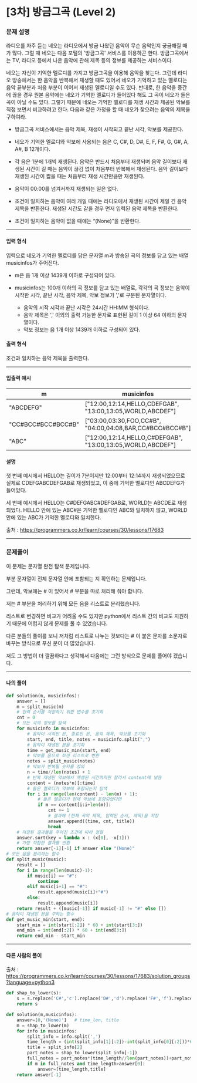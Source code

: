 # \[3차] 방금그곡 (Level 2)

### 문제 설명

라디오를 자주 듣는 네오는 라디오에서 방금 나왔던 음악이 무슨 음악인지 궁금해질 때가 많다. 그럴 때 네오는 다음 포털의 '방금그곡' 서비스를 이용하곤 한다. 방금그곡에서는 TV, 라디오 등에서 나온 음악에 관해 제목 등의 정보를 제공하는 서비스이다.   

네오는 자신이 기억한 멜로디를 가지고 방금그곡을 이용해 음악을 찾는다. 그런데 라디오 방송에서는 한 음악을 반복해서 재생할 때도 있어서 네오가 기억하고 있는 멜로디는 음악 끝부분과 처음 부분이 이어서 재생된 멜로디일 수도 있다. 반대로, 한 음악을 중간에 끊을 경우 원본 음악에는 네오가 기억한 멜로디가 들어있다 해도 그 곡이 네오가 들은 곡이 아닐 수도 있다. 그렇기 때문에 네오는 기억한 멜로디를 재생 시간과 제공된 악보를 직접 보면서 비교하려고 한다. 다음과 같은 가정을 할 때 네오가 찾으려는 음악의 제목을 구하여라.   

* 방금그곡 서비스에서는 음악 제목, 재생이 시작되고 끝난 시각, 악보를 제공한다.

* 네오가 기억한 멜로디와 악보에 사용되는 음은 C, C#, D, D#, E, F, F#, G, G#, A, A#, B 12개이다.

* 각 음은 1분에 1개씩 재생된다. 음악은 반드시 처음부터 재생되며 음악 길이보다 재생된 시간이 길 때는 음악이 끊김 없이 처음부터 반복해서 재생된다. 음악 길이보다 재생된 시간이 짧을 때는 처음부터 재생 시간만큼만 재생된다.

* 음악이 00:00를 넘겨서까지 재생되는 일은 없다.

* 조건이 일치하는 음악이 여러 개일 때에는 라디오에서 재생된 시간이 제일 긴 음악 제목을 반환한다. 재생된 시간도 같을 경우 먼저 입력된 음악 제목을 반환한다.

* 조건이 일치하는 음악이 없을 때에는 “(None)”을 반환한다.

---

#### 입력 형식

입력으로 네오가 기억한 멜로디를 담은 문자열 m과 방송된 곡의 정보를 담고 있는 배열 musicinfos가 주어진다.   

* m은 음 1개 이상 1439개 이하로 구성되어 있다.

* musicinfos는 100개 이하의 곡 정보를 담고 있는 배열로, 각각의 곡 정보는 음악이 시작한 시각, 끝난 시각, 음악 제목, 악보 정보가 ','로 구분된 문자열이다.
    * 음악의 시작 시각과 끝난 시각은 24시간 HH:MM 형식이다.
    * 음악 제목은 ',' 이외의 출력 가능한 문자로 표현된 길이 1 이상 64 이하의 문자열이다.
    * 악보 정보는 음 1개 이상 1439개 이하로 구성되어 있다.

#### 출력 형식

조건과 일치하는 음악 제목을 출력한다.

---

#### 입출력 예시

|m|	musicinfos|	answer|
|-|-|-|
|"ABCDEFG"|	\["12:00,12:14,HELLO,CDEFGAB", "13:00,13:05,WORLD,ABCDEF"]	|"HELLO"|
|"CC#BCC#BCC#BCC#B"|	\["03:00,03:30,FOO,CC#B", "04:00,04:08,BAR,CC#BCC#BCC#B"]	|"FOO"|
|"ABC"|	\["12:00,12:14,HELLO,C#DEFGAB", "13:00,13:05,WORLD,ABCDEF"]	|"WORLD"|

#### 설명

첫 번째 예시에서 HELLO는 길이가 7분이지만 12:00부터 12:14까지 재생되었으므로 실제로 CDEFGABCDEFGAB로 재생되었고, 이 중에 기억한 멜로디인 ABCDEFG가 들어있다.   

세 번째 예시에서 HELLO는 C#DEFGABC#DEFGAB로, WORLD는 ABCDE로 재생되었다. HELLO 안에 있는 ABC#은 기억한 멜로디인 ABC와 일치하지 않고, WORLD 안에 있는 ABC가 기억한 멜로디와 일치한다.   

출처 : https://programmers.co.kr/learn/courses/30/lessons/17683

---

### 문제풀이

이 문제는 문자열 완전 탐색 문제입니다.   

부분 문자열이 전체 문자열 안에 포함되는 지 확인하는 문제입니다.   

그런데, 악보에는 # 이 있어서 # 부분을 따로 처리해 줘야 합니다.   

저는 # 부분을 처리하기 위해 모든 음을 리스트로 분리했습니다.   

리스트로 변경하면 비교가 어려울 수도 있지만 python에서 리스트 간의 비교도 지원하기 때문에 어렵지 않게 문제를 풀 수 있었습니다.   

다른 분들의 풀이를 보니 저처럼 리스트로 나누는 것보다는 # 이 붙은 문자를 소문자로 바꾸는 방식으로 푸신 분이 더 많았습니다.   

저도 그 방법이 더 깔끔하다고 생각해서 다음에는 그런 방식으로 문제를 풀어야 겠습니다.   

---

#### 나의 풀이

~~~python
def solution(m, musicinfos):
    answer = []
    m = split_music(m)
    # 입력 순서를 저장하기 위한 변수를 초기화
    cnt = 0
    # 모든 곡의 정보를 탐색
    for musicinfo in musicinfos:
        # 음악이 시작된 분, 종료된 분, 음악 제목, 악보를 초기화
        start, end, title, notes = musicinfo.split(",")
        # 음악이 재생된 분을 초기화
        time = get_music_min(start, end)
        # 악보를 음으로 쪼갠 리스트로 변환
        notes = split_music(notes)
        # 악보가 반복될 숫자를 정의
        n = time//len(notes) + 1
        # 반복 재생된 악보에서 재생된 시간까지만 잘라서 content에 넣음
        content = (notes*n)[:time]
        # 들은 멜로디가 악보에 포함되는지 탐색
        for i in range(len(content) - len(m) + 1):
            # 들은 멜로디가 현재 악보에 포함되었다면
            if m == content[i:i+len(m)]:
                cnt += 1
                # 결과에 (현재 곡의 제목, 입력된 순서, 제목)을 저장
                answer.append((time, cnt, title))
                break
    # 저장된 결과들을 주어진 조건에 따라 정렬
    answer.sort(key = lambda x : (x[0], -x[1]))
    # 가장 적합한 결과를 반환
    return answer[-1][-1] if answer else "(None)"
# 모든 음을 분리하는 함수
def split_music(music):
    result = []
    for i in range(len(music)-1):
        if music[i] == "#":
            continue
        elif music[i+1] == "#":
            result.append(music[i]+"#")
        else:
            result.append(music[i])
    return result + ([music[-1]] if music[-1] != "#" else [])
# 음악이 재생된 분을 구하는 함수
def get_music_min(start, end):
    start_min = int(start[:2]) * 60 + int(start[3:])
    end_min = int(end[:2]) * 60 + int(end[3:])
    return end_min - start_min
~~~

---

#### 다른 사람의 풀이

출처 : https://programmers.co.kr/learn/courses/30/lessons/17683/solution_groups?language=python3

~~~python
def shap_to_lower(s):
    s = s.replace('C#','c').replace('D#','d').replace('F#','f').replace('G#','g').replace('A#','a')
    return s

def solution(m,musicinfos):
    answer=[0,'(None)']   # time_len, title
    m = shap_to_lower(m)
    for info in musicinfos:
        split_info = info.split(',')
        time_length = (int(split_info[1][:2])-int(split_info[0][:2]))*60+int(split_info[1][-2:])-int(split_info[0][-2:])
        title = split_info[2]
        part_notes = shap_to_lower(split_info[-1])
        full_notes = part_notes*(time_length//len(part_notes))+part_notes[:time_length%len(part_notes)]
        if m in full_notes and time_length>answer[0]:
            answer=[time_length,title]
    return answer[-1]
~~~
